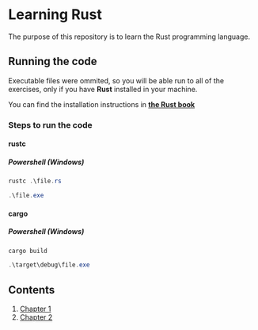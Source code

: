 # Learning Rust
The purpose of this repository is to learn the Rust programming language.

## Running the code

Executable files were ommited, so you will be able run to all of the exercises, only if you have **Rust** installed in your machine.

You can find the installation instructions in **[the Rust book](https://doc.rust-lang.org/stable/book/ch01-01-installation.html)**

### Steps to run the code

#### rustc

##### Powershell (Windows)
```powershell
rustc .\file.rs

.\file.exe
```
#### cargo

##### Powershell (Windows)

```powershell
cargo build

.\target\debug\file.exe
```

## Contents

1. [Chapter 1](/chapter_1/)
1. [Chapter 2](/chapter_2/)